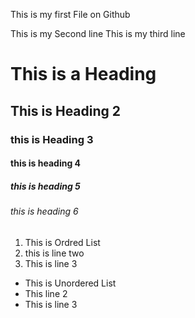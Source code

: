 This is my first File on Github

This is my Second line 
This is my third line 

# This is a Heading
## This is Heading 2
### this is Heading 3 
#### this is heading 4
##### this is heading 5
###### this is heading 6

1. This is Ordred List 
2. this is line two
3. This is line 3 

* This is Unordered List 
* This line 2 
* This is line 3 
